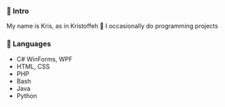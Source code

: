 ### 🤔 Intro
My name is Kris, as in Kristoffeh 👋 I occasionally do programming projects

### 🌱 Languages 
* C# WinForms, WPF
* HTML, CSS
* PHP
* Bash
* Java
* Python
